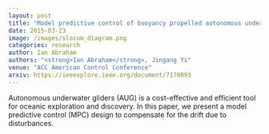 ```yaml
---
layout: post
title: "Model predictive control of buoyancy propelled autonomous underwater glider"
date: 2015-03-23
image: /images/slocum_diagram.png
categories: research
author: Ian Abraham
authors: "<strong>Ian Abraham</strong>, Jingang Yi"
venue: "ACC American Control Conference"
arxiv: https://ieeexplore.ieee.org/document/7170893
---
```


Autonomous underwater gliders (AUG) is a cost-effective and efficient tool for oceanic exploration and discovery.
In this paper, we present a model predictive control (MPC) design to compensate for the drift due to disturbances.
